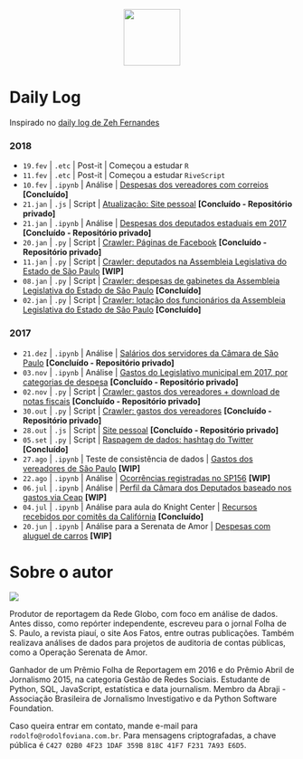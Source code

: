 <p align="center"><img src="http://simpleicon.com/wp-content/uploads/Calendar-1.png" alt="" width="100" /></p>

# Daily Log

Inspirado no [daily log de Zeh Fernandes](https://github.com/zehfernandes/dailylog/)

### 2018

* `19.fev` | `.etc` | Post-it | Começou a estudar `R`
* `11.fev` | `.etc` | Post-it | Começou a estudar `RiveScript`
* `10.fev` | `.ipynb` | Análise | [Despesas dos vereadores com correios](https://github.com/rodolfo-viana/dailylog/blob/master/2018/vereadores_correios.ipynb) **[Concluído]**
* `21.jan` | `.js` | Script | [Atualização: Site pessoal](https://github.com/rodolfo-viana/rodolfo-viana.github.io) **[Concluído - Repositório privado]**
* `21.jan` | `.ipynb` | Análise | [Despesas dos deputados estaduais em 2017](https://github.com/rodolfo-viana/dailylog/blob/master/2017/2017-06-20-rodolfoviana-expenses-on-car-rental.ipynb) **[Concluído - Repositório privado]**
* `20.jan` | `.py` | Script | [Crawler: Páginas de Facebook](https://github.com/rodolfo-viana/globo/tree/master/scripts/fb_scraper) **[Concluído - Repositório privado]**
* `11.jan` | `.py` | Script | [Crawler: deputados na Assembleia Legislativa do Estado de São Paulo](https://github.com/rodolfo-viana/dailylog/blob/master/2018/scraper_alesp_deputados.py) **[WIP]**
* `08.jan` | `.py` | Script | [Crawler: despesas de gabinetes da Assembleia Legislativa do Estado de São Paulo](https://github.com/rodolfo-viana/dailylog/blob/master/2018/scraper_alesp_gastos_gabinetes.py) **[Concluído]**
* `02.jan` | `.py` | Script | [Crawler: lotação dos funcionários da Assembleia Legislativa do Estado de São Paulo](https://github.com/rodolfo-viana/dailylog/blob/master/2018/scraper_alesp_funcionarios.py) **[Concluído]**

### 2017

* `21.dez` | `.ipynb` | Análise | [Salários dos servidores da Câmara de São Paulo](https://github.com/rodolfo-viana/globo/blob/master/analises/salarios_camara_sp.ipynb) **[Concluído - Repositório privado]**
* `03.nov` | `.ipynb` | Análise | [Gastos do Legislativo municipal em 2017, por categorias de despesa](https://github.com/rodolfo-viana/globo/blob/master/analises/porcentagem_gastos_vereadores_sp.ipynb) **[Concluído - Repositório privado]**
* `02.nov` | `.py` | Script | [Crawler: gastos dos vereadores + download de notas fiscais](https://github.com/rodolfo-viana/globo/blob/master/scripts/crawler-gastos-camara-sp/vereadores_sp_gastos_v2.py) **[Concluído - Repositório privado]**
* `30.out` | `.py` | Script | [Crawler: gastos dos vereadores](https://github.com/rodolfo-viana/globo/blob/master/scripts/crawler-gastos-camara-sp/vereadores_sp_gastos_v1.py) **[Concluído - Repositório privado]**
* `28.out` | `.js` | Script | [Site pessoal](https://github.com/rodolfo-viana/rodolfo-viana.github.io) **[Concluído - Repositório privado]**
* `05.set` | `.py` | Script | [Raspagem de dados: hashtag do Twitter](https://github.com/rodolfo-viana/dailylog/blob/master/2017/2017-09-05-rodolfoviana-scraping-hashtag-on-twitter.py) **[Concluído]**
* `27.ago` | `.ipynb` | Teste de consistência de dados | [Gastos dos vereadores de São Paulo](https://github.com/rodolfo-viana/dailylog/blob/master/2017/2017-08-27-rodolfoviana-sao-paulo-city-council-expenses.ipynb) **[WIP]**
* `22.ago` | `.ipynb` | Análise | [Ocorrências registradas no SP156](https://github.com/rodolfo-viana/dailylog/blob/master/2017/2017-08-22-rodolfoviana-atendimentos-sp156.ipynb) **[WIP]**
* `06.jul` | `.ipynb` | Análise | [Perfil da Câmara dos Deputados baseado nos gastos via Ceap](https://github.com/rodolfo-viana/dailylog/blob/master/2017/2017-07-06-rodolfoviana-profile-on-congresspersons.ipynb) **[WIP]**
* `04.jul` | `.ipynb` | Análise para aula do Knight Center | [Recursos recebidos por comitês da Califórnia](https://github.com/rodolfo-viana/dailylog/blob/master/2017/2017-07-04-rodolfoviana-supporting-vs-opposing.ipynb) **[Concluído]**
* `20.jun` | `.ipynb` | Análise para a Serenata de Amor | [Despesas com aluguel de carros](https://github.com/rodolfo-viana/dailylog/blob/master/2017/2017-06-20-rodolfoviana-expenses-on-car-rental.ipynb) **[WIP]**

# Sobre o autor

![](https://media.licdn.com/media/AAMAAgDGAAwAAQAAAAAAAA4rAAAAJDM0YjYxMTY3LWJlZWItNDhkNC1iYzUxLTg0MWNkMGM5OWZiYQ.jpg)

Produtor de reportagem da Rede Globo, com foco em análise de dados. Antes disso, como repórter independente, escreveu para o jornal Folha de S. Paulo, a revista piauí, o site Aos Fatos, entre outras publicações. Também realizava análises de dados para projetos de auditoria de contas públicas, como a Operação Serenata de Amor.

Ganhador de um Prêmio Folha de Reportagem em 2016 e do Prêmio Abril de Jornalismo 2015, na categoria Gestão de Redes Sociais. Estudante de Python, SQL, JavaScript, estatística e data journalism. Membro da Abraji - Associação Brasileira de Jornalismo Investigativo e da Python Software Foundation.

Caso queira entrar em contato, mande e-mail para `rodolfo@rodolfoviana.com.br`. Para mensagens criptografadas, a chave pública é `C427 02B0 4F23 1DAF 359B 818C 41F7 F231 7A93 E6D5`.
